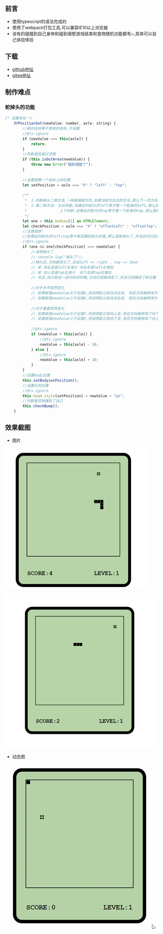 ## 前言

* 使用typescript的语法完成的
* 使用了webpack打包工具,可以兼容IE10以上浏览器
* 该有的碰撞到自己身体和碰到墙壁游戏结束和食物随机功能都有~,具体可以自己体验体验

## 下载

* [github地址](https://github.com/superBiuBiuMan/snake_eatFood)
* [gitee地址](https://gitee.com/superBiuBiu/snake_eatFood)

## 制作难点

### **蛇掉头的功能**

```js
/* 设置坐标 */
    XYPositionSet(newValue: number, axle: string) {
        //新的坐标等于原来的坐标,不设置
        //@ts-ignore
        if (newValue === this[axle]) {
            return;
        }
        //判断是否超过范围
        if (this.isOutArea(newValue)) {
            throw new Error("碰到墙壁了");
        }

        //设置是哪一个坐标上的位置
        let setPosition = axle === "X" ? "left" : "top";

        /**
         *  1.判断掉头二种方法,一种是根据方向,如果当前为左边的方法,那么下一次方向为右边,那么就是掉头了,上下的判断也是
         *  2.第二种方法: 左右判断,如果此时蛇头的left等于第一个蛇身的left,那么就是掉头了
         *               上下判断,如果此时蛇头的top等于第一个蛇身的top,那么就是掉头了
         */
        let one = this.bodies[1] as HTMLElement;
        let checkPosition = axle === "X" ? "offsetLeft" : "offsetTop";
        //注意顺序! 
        //如果此时蛇头的left/top等于新设置的蛇头的值,那么就是掉头了,并且此时已经在向新方向在移动了!!!!!!!!!!
        //@ts-ignore
        if (one && one[checkPosition] === newValue) {
            //说明掉头了
            // console.log("掉头了");
            //掉头后,方向都变化了,比如left => right , top => down
            // 蛇 向左走是left在减少 向右走是left在增加
            // 蛇 向上走是top在减少  向下走是top在增加
            // 并且,执行到这一段代码的时候,方向已经被改变了,并且已经确定了新位置

            //对于水平突然变化
            // 如果新值newValue大于旧值X,则说明蛇之前在向左走, 现在方向被修改为了向右,所以现在每次蛇都是向右在移动位置(每次都+10的left),要使蛇继续向左走就需要值每次减少而不是增加(设置每次都-10的left)
            // 如果新值newValue小于旧值X,则说明蛇之前在向右走, 现在方向被修改为了向左,所以现在每次蛇都是向左在移动位置(每次都-10的left),要使蛇继续向右走就需要值每次增加而不是减少(设置每次都+10的left)

            //对于垂直突然变化
            // 如果新值newValue大于旧值Y,则说明蛇之前向上走,现在方向被修改了向下,所以现在每次蛇都是向下在移动位置(每次都+10的top),要使蛇继续向下走就需要值每次减少而不是增加(设置每次都-10的top)
            // 如果新值newValue小于旧值Y,则说明蛇之前向下走,现在方向被修改了向上,所以现在每次蛇都是向上在移动位置(每次都-10的top),要使蛇继续向下走就需要值每次增加而不是减少(设置每次都+10的top)

            //@ts-ignore
            if (newValue > this[axle]) {
                //@ts-ignore
                newValue = this[axle] - 10;
            } else {
                //@ts-ignore
                newValue = this[axle] + 10;
            }
        }
        //设置body位置
        this.setBodyiesPosition();
        //设置头的位置
        //@ts-ignore
        this.head.style[setPosition] = newValue + "px";
        //判断是否碰撞到了自己
        this.checkBump();
    }
```



## 效果截图

* 图片

![](README.assets/202206031924643.png)

![](README.assets/202206031924923.png)

* 动态图

![](README.assets/202206031926814.gif)